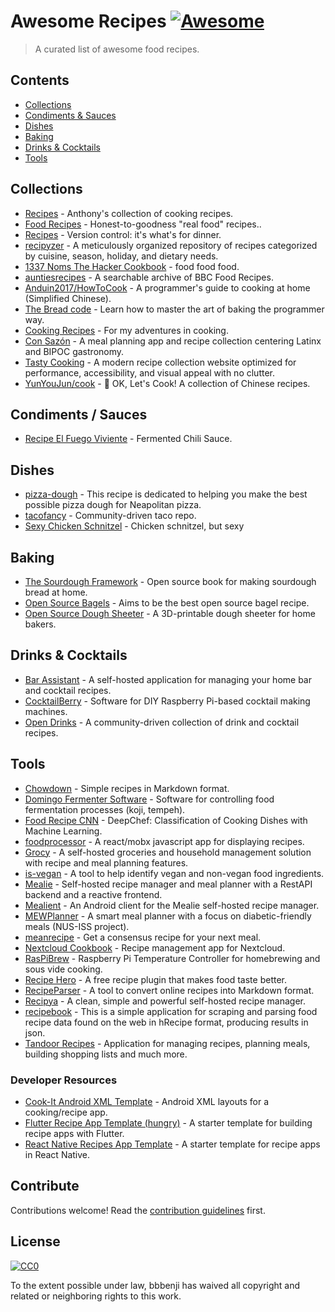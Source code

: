# Awesome Recipes [![Awesome](https://awesome.re/badge.svg)](https://awesome.re)

> A curated list of awesome food recipes.


## Contents

- [Collections](#collections)
- [Condiments & Sauces](#condiments--sauces)
- [Dishes](#dishes)
- [Baking](#baking)
- [Drinks & Cocktails](#drinks--cocktails)
- [Tools](#tools)


## Collections

- [Recipes](https://github.com/panozzaj/recipes) - Anthony's collection of cooking recipes.
- [Food Recipes](https://github.com/obfuscurity/food-recipes) - Honest-to-goodness "real food" recipes..
- [Recipes](https://github.com/dolph/recipes) - Version control: it's what's for dinner.
- [recipyzer](https://github.com/kmcconnell/recipyzer) - A meticulously organized repository of recipes categorized by cuisine, season, holiday, and dietary needs.
- [1337 Noms The Hacker Cookbook](https://github.com/DEAD10C5/1337-Noms-The-Hacker-Cookbook) - food food food.
- [auntiesrecipes](https://github.com/user24/auntiesrecipes) - A searchable archive of BBC Food Recipes.
- [Anduin2017/HowToCook](https://github.com/Anduin2017/HowToCook) - A programmer's guide to cooking at home (Simplified Chinese).
- [The Bread code](https://github.com/hendricius/the-bread-code) - Learn how to master the art of baking the programmer way.
- [Cooking Recipes](https://github.com/usmanayubsh/cooking-recipes) - For my adventures in cooking.
- [Con Sazón](https://github.com/AshtarCodes/Con-Sazon) - A meal planning app and recipe collection centering Latinx and BIPOC gastronomy.
- [Tasty Cooking](https://www.tasty.cooking/) - A modern recipe collection website optimized for performance,
  accessibility, and visual appeal with no clutter.
- [YunYouJun/cook](https://github.com/YunYouJun/cook) - 🍲 OK, Let's Cook! A collection of Chinese recipes.


## Condiments / Sauces

- [Recipe El Fuego Viviente](https://github.com/aweijnitz/recipe-el_fuego_viviente) - Fermented Chili Sauce.


## Dishes
- [pizza-dough](https://github.com/hendricius/pizza-dough) - This recipe is dedicated to helping you make the best possible pizza dough for Neapolitan pizza.
- [tacofancy](https://github.com/sinker/tacofancy) - Community-driven taco repo.
- [Sexy Chicken Schnitzel](https://gist.github.com/buggymcbugfix/602f34214a37d972993830c2c9526cf0) - Chicken schnitzel, but sexy


## Baking

- [The Sourdough Framework](https://github.com/hendricius/the-sourdough-framework) - Open source book for making sourdough bread at home.
- [Open Source Bagels](https://github.com/andrewkern/bagels) - Aims to be the best open source bagel recipe.
- [Open Source Dough Sheeter](https://github.com/frenchguycooking/doughsheeter) - A 3D-printable dough sheeter for home bakers.


## Drinks & Cocktails

- [Bar Assistant](https://github.com/karlomikus/bar-assistant) - A self-hosted application for managing your home bar and cocktail recipes.
- [CocktailBerry](https://github.com/AndreWohnsland/CocktailBerry) - Software for DIY Raspberry Pi-based cocktail making machines.
- [Open Drinks](https://github.com/alfg/opendrinks) - A community-driven collection of drink and cocktail recipes.


## Tools

- [Chowdown](https://github.com/clarklab/chowdown) - Simple recipes in Markdown format.
- [Domingo Fermenter Software](https://github.com/domingoclub/fermenter-software) - Software for controlling food fermentation processes (koji, tempeh).
- [Food Recipe CNN](https://github.com/Murgio/Food-Recipe-CNN) - DeepChef: Classification of Cooking Dishes with Machine Learning.
- [foodprocessor](https://github.com/pearofducks/foodprocessor) - A react/mobx javascript app for displaying recipes.
- [Grocy](https://github.com/grocy/grocy) - A self-hosted groceries and household management solution with recipe and meal planning features.
- [is-vegan](https://github.com/hmontazeri/is-vegan) - A tool to help identify vegan and non-vegan food ingredients.
- [Mealie](https://github.com/mealie-recipes/mealie) - Self-hosted recipe manager and meal planner with a RestAPI backend and a reactive frontend.
- [Mealient](https://github.com/kirmanak/Mealient) - An Android client for the Mealie self-hosted recipe manager.
- [MEWPlanner](https://github.com/eleow/IRS-MR-2019-07-01-IS1FT-GRP-MEWPlanner) - A smart meal planner with a focus on diabetic-friendly meals (NUS-ISS project).
- [meanrecipe](https://github.com/schollz/meanrecipe) - Get a consensus recipe for your next meal.
- [Nextcloud Cookbook](https://github.com/nextcloud/cookbook) - Recipe management app for Nextcloud.
- [RasPiBrew](https://github.com/steve71/RasPiBrew) - Raspberry Pi Temperature Controller for homebrewing and sous vide cooking.
- [Recipe Hero](https://github.com/bryceadams/Recipe-Hero) - A free recipe plugin that makes food taste better.
- [RecipeParser](https://github.com/Brooke-white/RecipeParser) - A tool to convert online recipes into Markdown format.
- [Recipya](https://github.com/reaper47/recipya) - A clean, simple and powerful self-hosted recipe manager.
- [recipebook](https://github.com/dpapathanasiou/recipebook) - This is a simple application for scraping and parsing food recipe data found on the web in hRecipe format, producing results in json.
- [Tandoor Recipes](https://github.com/TandoorRecipes/recipes) - Application for managing recipes, planning meals, building shopping lists and much more.

### Developer Resources

- [Cook-It Android XML Template](https://github.com/dytlabs/Cook-It-Android-XML-Template) - Android XML layouts for a cooking/recipe app.
- [Flutter Recipe App Template (hungry)](https://github.com/mrezkys/hungry) - A starter template for building recipe apps with Flutter.
- [React Native Recipes App Template](https://github.com/dopebase/react-native-recipes-app) - A starter template for recipe apps in React Native.

## Contribute

Contributions welcome! Read the [contribution guidelines](contributing.md) first.


## License

[![CC0](http://mirrors.creativecommons.org/presskit/buttons/88x31/svg/cc-zero.svg)](http://creativecommons.org/publicdomain/zero/1.0)

To the extent possible under law, bbbenji has waived all copyright and related or neighboring rights to this work.
